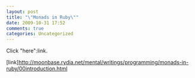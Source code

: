```yaml
---
layout: post
title: "\"Monads in Ruby\""
date: 2009-10-31 17:52
comments: true
categories: Uncategorized
---
```

Click "here":link.

[link]http://moonbase.rydia.net/mental/writings/programming/monads-in-ruby/00introduction.html
